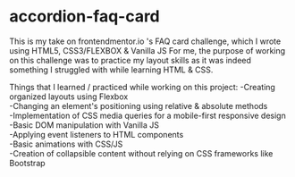 # accordion-faq-card
This is my take on frontendmentor.io 's FAQ card challenge, which I wrote using HTML5, CSS3/FLEXBOX &amp; Vanilla JS
For me, the purpose of working on this challenge was to practice my layout skills as it was indeed something I struggled with while learning HTML & CSS. 

Things that I learned / practiced while working on this project:
-Creating organized layouts using Flexbox <br>
-Changing an element's positioning using relative & absolute methods <br>
-Implementation of CSS media queries for a mobile-first responsive design <br>
-Basic DOM manipulation with Vanilla JS <br>
-Applying event listeners to HTML components <br>
-Basic animations with CSS/JS <br>
-Creation of collapsible content without relying on CSS frameworks like Bootstrap

